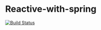 # Reactive-with-spring 
[![Build Status](https://travis-ci.org/nekperu15739/reactive-with-spring.svg?branch=develop)](https://travis-ci.org/nekperu15739/reactive-with-spring)
